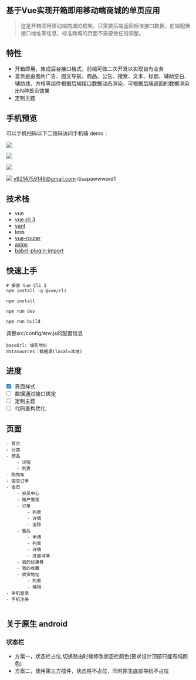 ## 基于Vue实现开箱即用移动端商城的单页应用

>这是开箱即用移动端商城的框架。只需要后端返回标准接口数据，前端配置接口地址等信息，标准商城的页面不需要做任何调整。     


## 特性
- 开箱即用，集成后台接口格式，前端可做二次开发以实现自有业务
- 首页是由图片广告、图文导航、商品、公告、搜索、文本、标题、辅助空白、辅助线、方格等组件根据后端接口数据动态渲染，可根据后端返回的数据渲染出N种首页效果
- 定制主题

## 手机预览

可以手机扫码以下二维码访问手机端 demo：   

![](./docs/static/qrcode.png)

![](./docs/static/show1.jpg)

![](./docs/static/show2.jpg)

![](./docs/static/show3.jpg)
y9214759146@gmail.com   itisapawwword1

## 技术栈

- vue
- [vue cli 3](https://cli.vuejs.org/zh/guide/installation.html)
- [vant](https://github.com/youzan/vant)
- less
- [vue-router](https://router.vuejs.org/zh/installation.html)
- [axios](https://github.com/axios/axios)
- [babel-plugin-import](https://github.com/ant-design/babel-plugin-import)


## 快速上手

```
# 安装 Vue Cli 3
npm install -g @vue/cli

npm install

npm run dev

npm run build
```

调整src/config/env.js的配置信息
```
baseUrl: 域名地址
dataSources：数据源(local=本地)
```
## 进度
- [x] 界面样式
- [ ] 数据通过接口绑定
- [ ] 定制主题
- [ ] 代码重构优化

## 页面
```
- 首页
- 分类
- 商品
    - 详情
    - 列表
- 购物车
- 提交订单
- 会员
    - 会员中心
    - 账户管理
    - 订单
        - 列表
        - 详情
        - 追踪
    - 售后
        - 申请
        - 列表
        - 详情
        - 进度详情
    - 我的优惠券
    - 我的收藏
    - 收货地址
        - 列表
        - 编辑
- 手机登录
- 手机注册


```



## 关于原生 android
### 状态栏
* 方案一，状态栏占位,切换路由时候修改状态栏颜色(要求设计顶部只能有纯颜色)
* 方案二，使用第三方插件，状态栏不占位，同时原生底部导航不占位